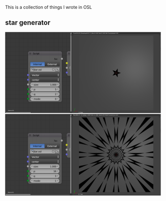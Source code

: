 This is a collection of things I wrote in OSL
## star generator

![example](star/image3.png)
![example](star/image4.png)
